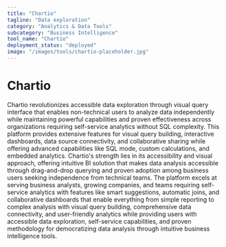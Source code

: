 ```yaml
---
title: "Chartio"
tagline: "Data exploration"
category: "Analytics & Data Tools"
subcategory: "Business Intelligence"
tool_name: "Chartio"
deployment_status: "deployed"
image: "/images/tools/chartio-placeholder.jpg"
---
```


# Chartio

Chartio revolutionizes accessible data exploration through visual query interface that enables non-technical users to analyze data independently while maintaining powerful capabilities and proven effectiveness across organizations requiring self-service analytics without SQL complexity. This platform provides extensive features for visual query building, interactive dashboards, data source connectivity, and collaborative sharing while offering advanced capabilities like SQL mode, custom calculations, and embedded analytics. Chartio's strength lies in its accessibility and visual approach, offering intuitive BI solution that makes data analysis accessible through drag-and-drop querying and proven adoption among business users seeking independence from technical teams. The platform excels at serving business analysts, growing companies, and teams requiring self-service analytics with features like smart suggestions, automatic joins, and collaborative dashboards that enable everything from simple reporting to complex analysis with visual query building, comprehensive data connectivity, and user-friendly analytics while providing users with accessible data exploration, self-service capabilities, and proven methodology for democratizing data analysis through intuitive business intelligence tools.